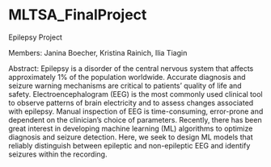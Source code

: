 # MLTSA_FinalProject
Epilepsy Project

Members: Janina Boecher, Kristina Rainich, Ilia Tiagin

Abstract: Epilepsy is a disorder of the central nervous system that affects approximately 1% of the population worldwide. Accurate diagnosis and seizure warning mechanisms are critical to patients’ quality of life and safety. Electroencephalogram (EEG) is the most commonly used clinical tool to observe patterns of brain electricity and to assess changes associated with epilepsy. Manual inspection of EEG is time-consuming, error-prone and dependent on the clinician’s choice of parameters. Recently, there has been great interest in developing machine learning (ML) algorithms to optimize diagnosis and seizure detection. Here, we seek to design ML models that reliably distinguish between epileptic and non-epileptic EEG and identify seizures within the recording. 
